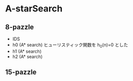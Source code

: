 # A-starSearch

## 8-pazzle

- IDS
- h0 (A\* search)
  ヒューリスティック関数を h<sub>0</sub>(n)=0 とした
- h1 (A\* search)
- h2 (A\* search)

## 15-pazzle
